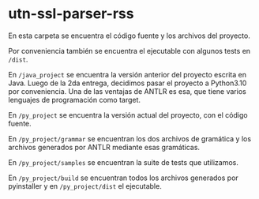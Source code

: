 # utn-ssl-parser-rss

En esta carpeta se encuentra el código fuente y los archivos del proyecto.

Por conveniencia también se encuentra el ejecutable con algunos tests en `/dist`.

En `/java_project` se encuentra la versión anterior del proyecto escrita en Java.
Luego de la 2da entrega, decidimos pasar el proyecto a Python3.10 por conveniencia. Una de las ventajas de ANTLR es esa, que tiene varios lenguajes de programación como target.

En `/py_project` se encuentra la versión actual del proyecto, con el código fuente.

En `/py_project/grammar` se encuentran los dos archivos de gramática y los archivos generados por ANTLR mediante esas gramáticas.

En `/py_project/samples` se encuentran la suite de tests que utilizamos.

En `/py_project/build` se encuentran todos los archivos generados por pyinstaller y en `/py_project/dist` el ejecutable.
